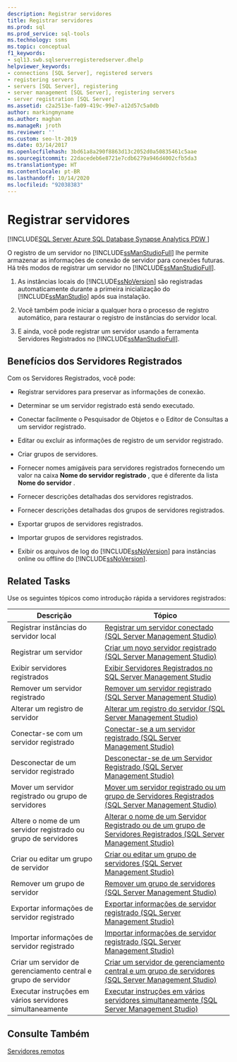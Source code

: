 ```yaml
---
description: Registrar servidores
title: Registrar servidores
ms.prod: sql
ms.prod_service: sql-tools
ms.technology: ssms
ms.topic: conceptual
f1_keywords:
- sql13.swb.sqlserverregisteredserver.dhelp
helpviewer_keywords:
- connections [SQL Server], registered servers
- registering servers
- servers [SQL Server], registering
- server management [SQL Server], registering servers
- server registration [SQL Server]
ms.assetid: c2a2513e-fa09-419c-99e7-a12d57c5a0db
author: markingmyname
ms.author: maghan
ms.manageR: jroth
ms.reviewer: ''
ms.custom: seo-lt-2019
ms.date: 03/14/2017
ms.openlocfilehash: 3bd61a8a290f8863d13c2052d0a50835461c5aae
ms.sourcegitcommit: 22dacedeb6e8721e7cdb6279a946d4002cfb5da3
ms.translationtype: HT
ms.contentlocale: pt-BR
ms.lasthandoff: 10/14/2020
ms.locfileid: "92038383"
---
```

# <a name="register-servers"></a>Registrar servidores

[!INCLUDE[SQL Server Azure SQL Database Synapse Analytics PDW ](../../includes/applies-to-version/sql-asdb-asdbmi-asa-pdw.md)]

O registro de um servidor no [!INCLUDE[ssManStudioFull](../../includes/ssmanstudiofull-md.md)] lhe permite armazenar as informações de conexão de servidor para conexões futuras. Há três modos de registrar um servidor no [!INCLUDE[ssManStudioFull](../../includes/ssmanstudiofull-md.md)].  
  
1.  As instâncias locais do [!INCLUDE[ssNoVersion](../../includes/ssnoversion-md.md)] são registradas automaticamente durante a primeira inicialização do [!INCLUDE[ssManStudio](../../includes/ssmanstudio-md.md)] após sua instalação.  
  
2.  Você também pode iniciar a qualquer hora o processo de registro automático, para restaurar o registro de instâncias do servidor local.  
  
3.  E ainda, você pode registrar um servidor usando a ferramenta Servidores Registrados no [!INCLUDE[ssManStudioFull](../../includes/ssmanstudiofull-md.md)].  
  
## <a name="benefits-of-registered-servers"></a>Benefícios dos Servidores Registrados  
 Com os Servidores Registrados, você pode:  
  
-   Registrar servidores para preservar as informações de conexão.  
  
-   Determinar se um servidor registrado está sendo executado.  
  
-   Conectar facilmente o Pesquisador de Objetos e o Editor de Consultas a um servidor registrado.  
  
-   Editar ou excluir as informações de registro de um servidor registrado.  
  
-   Criar grupos de servidores.  
  
-   Fornecer nomes amigáveis para servidores registrados fornecendo um valor na caixa **Nome do servidor registrado** , que é diferente da lista **Nome do servidor** .  
  
-   Fornecer descrições detalhadas dos servidores registrados.  
  
-   Fornecer descrições detalhadas dos grupos de servidores registrados.  
  
-   Exportar grupos de servidores registrados.  
  
-   Importar grupos de servidores registrados.  
  
-   Exibir os arquivos de log do [!INCLUDE[ssNoVersion](../../includes/ssnoversion-md.md)] para instâncias online ou offline do [!INCLUDE[ssNoVersion](../../includes/ssnoversion-md.md)].  
  
## <a name="related-tasks"></a>Related Tasks  
 Use os seguintes tópicos como introdução rápida a servidores registrados:  
  
|**Descrição**|**Tópico**|  
|---------------------|---------------|  
|Registrar instâncias do servidor local|[Registrar um servidor conectado &#40;SQL Server Management Studio&#41;](./register-a-connected-server-sql-server-management-studio.md)|  
|Registrar um servidor|[Criar um novo servidor registrado &#40;SQL Server Management Studio&#41;](./create-a-new-registered-server-sql-server-management-studio.md)|  
|Exibir servidores registrados|[Exibir Servidores Registrados no SQL Server Management Studio](./view-registered-servers-in-sql-server-management-studio.md)|  
|Remover um servidor registrado|[Remover um servidor registrado &#40;SQL Server Management Studio&#41;](./remove-a-registered-server-sql-server-management-studio.md)|  
|Alterar um registro de servidor|[Alterar um registro do servidor &#40;SQL Server Management Studio&#41;](./change-a-server-s-registration-sql-server-management-studio.md)|  
|Conectar-se com um servidor registrado|[Conectar-se a um servidor registrado &#40;SQL Server Management Studio&#41;](./connect-to-a-registered-server-sql-server-management-studio.md)|  
|Desconectar de um servidor registrado|[Desconectar-se de um Servidor Registrado &#40;SQL Server Management Studio&#41;](./disconnect-from-a-registered-server-sql-server-management-studio.md)|  
|Mover um servidor registrado ou grupo de servidores|[Mover um servidor registrado ou um grupo de Servidores Registrados &#40;SQL Server Management Studio&#41;](./move-a-registered-server-or-registered-server-group.md)|  
|Altere o nome de um servidor registrado ou grupo de servidores|[Alterar o nome de um Servidor Registrado ou de um grupo de Servidores Registrados &#40;SQL Server Management Studio&#41;](./change-the-name-of-registered-server-or-registered-server-group.md)|  
|Criar ou editar um grupo de servidor|[Criar ou editar um grupo de servidores &#40;SQL Server Management Studio&#41;](./create-or-edit-a-server-group-sql-server-management-studio.md)|  
|Remover um grupo de servidor|[Remover um grupo de servidores &#40;SQL Server Management Studio&#41;](./remove-a-server-group-sql-server-management-studio.md)|  
|Exportar informações de servidor registrado|[Exportar informações de servidor registrado &#40;SQL Server Management Studio&#41;](./export-registered-server-information-sql-server-management-studio.md)|  
|Importar informações de servidor registrado|[Importar informações de servidor registrado &#40;SQL Server Management Studio&#41;](./import-registered-server-information-sql-server-management-studio.md)|  
|Criar um servidor de gerenciamento central e grupo de servidor|[Criar um servidor de gerenciamento central e um grupo de servidores &#40;SQL Server Management Studio&#41;](./create-a-central-management-server-and-server-group.md)|  
|Executar instruções em vários servidores simultaneamente|[Executar instruções em vários servidores simultaneamente &#40;SQL Server Management Studio&#41;](./execute-statements-against-multiple-servers-simultaneously.md)|  
  
## <a name="see-also"></a>Consulte Também  
 [Servidores remotos](../../database-engine/configure-windows/remote-servers.md)  
  
